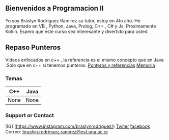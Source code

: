 ## Bienvenidos a Programacion II
Yo soy Braslyn Rodriguez Ramirez su tutor, estoy en 4to año. He programado en VB , Python, Java, Prolog, C++ , C# y Js. Proximamente Kotlin.
Espero que este curso sea interesante y divertido para usted.

## Repaso Punteros

Videos enfocados en c++ , la referencia es el mismo concepto que en Java .Solo que en c++ si tenemos punteros.
[Punteros y referencias](https://youtu.be/tb2XSRJjUbU)
[Memoria](https://youtu.be/DKG8surY3zg)

### Temas

| C++ | Java |
| --------------- | --------------- |
| None | None |

### Support or Contact

[IG] (https://www.instagram.com/braslynrodriguez/)
[Twiter](https://twitter.com/_Brazza__)
[facebook](https://www.facebook.com/braslyn.rodriguez.5/)
Correo: braslyn.rodriguez.ramirez@est.una.ac.cr
